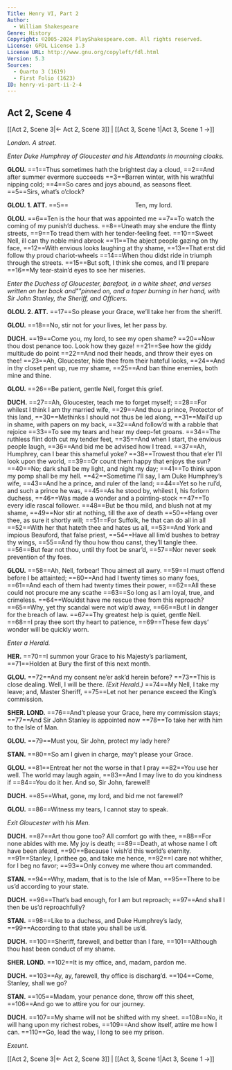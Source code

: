 ```yaml
---
Title: Henry VI, Part 2
Author: 
  - William Shakespeare
Genre: History
Copyright: ©2005-2024 PlayShakespeare.com. All rights reserved.
License: GFDL License 1.3
License URL: http://www.gnu.org/copyleft/fdl.html
Version: 5.3
Sources:
  - Quarto 3 (1619)
  - First Folio (1623)
ID: henry-vi-part-ii-2-4
---
```


## Act 2, Scene 4
[[Act 2, Scene 3|← Act 2, Scene 3]] | [[Act 3, Scene 1|Act 3, Scene 1 →]]

*London. A street.*

*Enter Duke Humphrey of Gloucester and his Attendants in mourning cloaks.*

**GLOU.**
==1==Thus sometimes hath the brightest day a cloud,
==2==And after summer evermore succeeds
==3==Barren winter, with his wrathful nipping cold;
==4==So cares and joys abound, as seasons fleet.
==5==Sirs, what’s o’clock?

**GLOU. 1. ATT.**
==5==           Ten, my lord.

**GLOU.**
==6==Ten is the hour that was appointed me
==7==To watch the coming of my punish’d duchess.
==8==Uneath may she endure the flinty streets,
==9==To tread them with her tender-feeling feet.
==10==Sweet Nell, ill can thy noble mind abrook
==11==The abject people gazing on thy face,
==12==With envious looks laughing at thy shame,
==13==That erst did follow thy proud chariot-wheels
==14==When thou didst ride in triumph through the streets.
==15==But soft, I think she comes, and I’ll prepare
==16==My tear-stain’d eyes to see her miseries.

*Enter the Duchess of Gloucester, barefoot, in a white sheet, and verses written on her back and""pinned on, and a taper burning in her hand, with Sir John Stanley, the Sheriff, and Officers.*

**GLOU. 2. ATT.**
==17==So please your Grace, we’ll take her from the sheriff.

**GLOU.**
==18==No, stir not for your lives, let her pass by.

**DUCH.**
==19==Come you, my lord, to see my open shame?
==20==Now thou dost penance too. Look how they gaze!
==21==See how the giddy multitude do point
==22==And nod their heads, and throw their eyes on thee!
==23==Ah, Gloucester, hide thee from their hateful looks,
==24==And in thy closet pent up, rue my shame,
==25==And ban thine enemies, both mine and thine.

**GLOU.**
==26==Be patient, gentle Nell, forget this grief.

**DUCH.**
==27==Ah, Gloucester, teach me to forget myself;
==28==For whilest I think I am thy married wife,
==29==And thou a prince, Protector of this land,
==30==Methinks I should not thus be led along,
==31==Mail’d up in shame, with papers on my back,
==32==And follow’d with a rabble that rejoice
==33==To see my tears and hear my deep-fet groans.
==34==The ruthless flint doth cut my tender feet,
==35==And when I start, the envious people laugh,
==36==And bid me be advised how I tread.
==37==Ah, Humphrey, can I bear this shameful yoke?
==38==Trowest thou that e’er I’ll look upon the world,
==39==Or count them happy that enjoys the sun?
==40==No; dark shall be my light, and night my day;
==41==To think upon my pomp shall be my hell.
==42==Sometime I’ll say, I am Duke Humphrey’s wife,
==43==And he a prince, and ruler of the land;
==44==Yet so he rul’d, and such a prince he was,
==45==As he stood by, whilest I, his forlorn duchess,
==46==Was made a wonder and a pointing-stock
==47==To every idle rascal follower.
==48==But be thou mild, and blush not at my shame,
==49==Nor stir at nothing, till the axe of death
==50==Hang over thee, as sure it shortly will;
==51==For Suffolk, he that can do all in all
==52==With her that hateth thee and hates us all,
==53==And York and impious Beauford, that false priest,
==54==Have all lim’d bushes to betray thy wings,
==55==And fly thou how thou canst, they’ll tangle thee.
==56==But fear not thou, until thy foot be snar’d,
==57==Nor never seek prevention of thy foes.

**GLOU.**
==58==Ah, Nell, forbear! Thou aimest all awry.
==59==I must offend before I be attainted;
==60==And had I twenty times so many foes,
==61==And each of them had twenty times their power,
==62==All these could not procure me any scathe
==63==So long as I am loyal, true, and crimeless.
==64==Wouldst have me rescue thee from this reproach?
==65==Why, yet thy scandal were not wip’d away,
==66==But I in danger for the breach of law.
==67==Thy greatest help is quiet, gentle Nell.
==68==I pray thee sort thy heart to patience,
==69==These few days’ wonder will be quickly worn.

*Enter a Herald.*

**HER.**
==70==I summon your Grace to his Majesty’s parliament,
==71==Holden at Bury the first of this next month.

**GLOU.**
==72==And my consent ne’er ask’d herein before?
==73==This is close dealing. Well, I will be there.
*(Exit Herald.)*
==74==My Nell, I take my leave; and, Master Sheriff,
==75==Let not her penance exceed the King’s commission.

**SHER. LOND.**
==76==And’t please your Grace, here my commission stays;
==77==And Sir John Stanley is appointed now
==78==To take her with him to the Isle of Man.

**GLOU.**
==79==Must you, Sir John, protect my lady here?

**STAN.**
==80==So am I given in charge, may’t please your Grace.

**GLOU.**
==81==Entreat her not the worse in that I pray
==82==You use her well. The world may laugh again,
==83==And I may live to do you kindness if
==84==You do it her. And so, Sir John, farewell!

**DUCH.**
==85==What, gone, my lord, and bid me not farewell?

**GLOU.**
==86==Witness my tears, I cannot stay to speak.

*Exit Gloucester with his Men.*

**DUCH.**
==87==Art thou gone too? All comfort go with thee,
==88==For none abides with me. My joy is death;
==89==Death, at whose name I oft have been afeard,
==90==Because I wish’d this world’s eternity.
==91==Stanley, I prithee go, and take me hence,
==92==I care not whither, for I beg no favor;
==93==Only convey me where thou art commanded.

**STAN.**
==94==Why, madam, that is to the Isle of Man,
==95==There to be us’d according to your state.

**DUCH.**
==96==That’s bad enough, for I am but reproach;
==97==And shall I then be us’d reproachfully?

**STAN.**
==98==Like to a duchess, and Duke Humphrey’s lady,
==99==According to that state you shall be us’d.

**DUCH.**
==100==Sheriff, farewell, and better than I fare,
==101==Although thou hast been conduct of my shame.

**SHER. LOND.**
==102==It is my office, and, madam, pardon me.

**DUCH.**
==103==Ay, ay, farewell, thy office is discharg’d.
==104==Come, Stanley, shall we go?

**STAN.**
==105==Madam, your penance done, throw off this sheet,
==106==And go we to attire you for our journey.

**DUCH.**
==107==My shame will not be shifted with my sheet.
==108==No, it will hang upon my richest robes,
==109==And show itself, attire me how I can.
==110==Go, lead the way, I long to see my prison.

*Exeunt.*

[[Act 2, Scene 3|← Act 2, Scene 3]] | [[Act 3, Scene 1|Act 3, Scene 1 →]]
